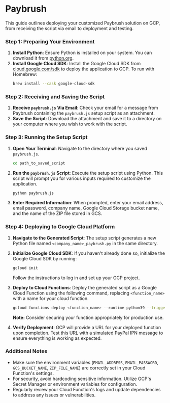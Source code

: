 # Paybrush

This guide outlines deploying your customized Paybrush solution on GCP, from receiving the script via email to deployment and testing.

### Step 1: Preparing Your Environment

1. **Install Python**: Ensure Python is installed on your system. You can download it from [python.org](https://www.python.org/).
2. **Install Google Cloud SDK**: Install the Google Cloud SDK from [cloud.google.com/sdk](https://cloud.google.com/sdk) to deploy the application to GCP. To run with Homebrew:
   ```bash
   brew install --cask google-cloud-sdk
   ```

### Step 2: Receiving and Saving the Script

1. **Receive `paybrush.js` Via Email**: Check your email for a message from Paybrush containing the `paybrush.js` setup script as an attachment.
2. **Save the Script**: Download the attachment and save it to a directory on your computer where you wish to work with the script.

### Step 3: Running the Setup Script

1. **Open Your Terminal**: Navigate to the directory where you saved `paybrush.js`.
   ```bash
   cd path_to_saved_script
   ```
2. **Run the `paybrush.js` Script**: Execute the setup script using Python. This script will prompt you for various inputs required to customize the application.
   ```bash
   python paybrush.js
   ```
3. **Enter Required Information**: When prompted, enter your email address, email password, company name, Google Cloud Storage bucket name, and the name of the ZIP file stored in GCS.

### Step 4: Deploying to Google Cloud Platform

1. **Navigate to the Generated Script**: The setup script generates a new Python file named `<company_name>_paybrush.py` in the same directory.
2. **Initialize Google Cloud SDK**: If you haven't already done so, initialize the Google Cloud SDK by running:
   ```bash
   gcloud init
   ```
   Follow the instructions to log in and set up your GCP project.
3. **Deploy to Cloud Functions**: Deploy the generated script as a Google Cloud Function using the following command, replacing `<function_name>` with a name for your cloud function.
   ```bash
   gcloud functions deploy <function_name> --runtime python39 --trigger-http --entry-point main --source .
   ```
   **Note:** Consider securing your function appropriately for production use.

4. **Verify Deployment**: GCP will provide a URL for your deployed function upon completion. Test this URL with a simulated PayPal IPN message to ensure everything is working as expected.

### Additional Notes

- Make sure the environment variables (`EMAIL_ADDRESS`, `EMAIL_PASSWORD`, `GCS_BUCKET_NAME`, `ZIP_FILE_NAME`) are correctly set in your Cloud Function's settings.
- For security, avoid hardcoding sensitive information. Utilize GCP's Secret Manager or environment variables for configuration.
- Regularly review your Cloud Function's logs and update dependencies to address any issues or vulnerabilities.
